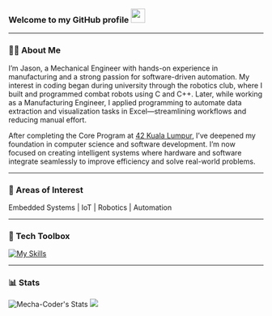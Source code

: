 <h3>Welcome to my GitHub profile <img src="https://raw.githubusercontent.com/MartinHeinz/MartinHeinz/master/wave.gif" width="28px" /></h3>

---

### **🙋🏼 About Me**
I’m Jason, a Mechanical Engineer with hands-on experience in manufacturing and a strong passion for software-driven automation. My interest in coding began during university through the robotics club, where I built and programmed combat robots using C and C++. Later, while working as a Manufacturing Engineer, I applied programming to automate data extraction and visualization tasks in Excel—streamlining workflows and reducing manual effort.

After completing the Core Program at [42 Kuala Lumpur](https://www.42network.org/campus/42-kuala-lumpur/), I’ve deepened my foundation in computer science and software development. I’m now focused on creating intelligent systems where hardware and software integrate seamlessly to improve efficiency and solve real-world problems.

---

### **📍 Areas of Interest**

Embedded Systems | IoT | Robotics | Automation

---

### **🧰 Tech Toolbox**


[![My Skills](https://skillicons.dev/icons?i=c,cpp,css,html,js,python,bash,anaconda,express,flask,nodejs,react,tailwind,mongodb,sqlite&theme=dark)](https://skillicons.dev)

---

### **📊 Stats**

![Mecha-Coder's Stats](https://github-readme-stats.vercel.app/api?username=Mecha-Coder&theme=highcontrast&show_icons=true&hide_border=false&count_private=true)
<img src="https://github-readme-stats.vercel.app/api/top-langs?username=Mecha-Coder&exclude_repo=github-readme-stats,convoychat&theme=highcontrast"/>

<!-- Resource to built this readme 

https://gh-stats-gen.vercel.app/

Reference from
- https://github.com/easonchai/easonchai
- https://github.com/shazeen-1990
- https://github.com/JordieYen/JordieYen
- https://github.com/bobbyg603
- https://github.com/SkyHearts
- https://github.com/Abdelmathin

--->



